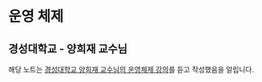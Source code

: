 # 운영 체제



## 경성대학교 - 양희재 교수님



해당 노트는 [경성대학교 양희재 교수님의 운영체제 강의](http://www.kocw.net/home/cview.do?cid=5c3c30382c7bbcf6)를 듣고 작성했음을 알립니다.

